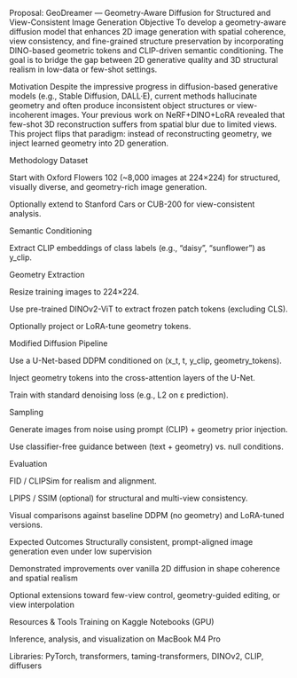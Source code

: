 Proposal: GeoDreamer — Geometry-Aware Diffusion for Structured and View-Consistent Image Generation
Objective
To develop a geometry-aware diffusion model that enhances 2D image generation with spatial coherence, view consistency, and fine-grained structure preservation by incorporating DINO-based geometric tokens and CLIP-driven semantic conditioning. The goal is to bridge the gap between 2D generative quality and 3D structural realism in low-data or few-shot settings.

Motivation
Despite the impressive progress in diffusion-based generative models (e.g., Stable Diffusion, DALL·E), current methods hallucinate geometry and often produce inconsistent object structures or view-incoherent images. Your previous work on NeRF+DINO+LoRA revealed that few-shot 3D reconstruction suffers from spatial blur due to limited views. This project flips that paradigm: instead of reconstructing geometry, we inject learned geometry into 2D generation.

Methodology
Dataset

Start with Oxford Flowers 102 (~8,000 images at 224×224) for structured, visually diverse, and geometry-rich image generation.

Optionally extend to Stanford Cars or CUB-200 for view-consistent analysis.

Semantic Conditioning

Extract CLIP embeddings of class labels (e.g., “daisy”, “sunflower”) as y_clip.

Geometry Extraction

Resize training images to 224×224.

Use pre-trained DINOv2-ViT to extract frozen patch tokens (excluding CLS).

Optionally project or LoRA-tune geometry tokens.

Modified Diffusion Pipeline

Use a U-Net-based DDPM conditioned on (x_t, t, y_clip, geometry_tokens).

Inject geometry tokens into the cross-attention layers of the U-Net.

Train with standard denoising loss (e.g., L2 on ε prediction).

Sampling

Generate images from noise using prompt (CLIP) + geometry prior injection.

Use classifier-free guidance between (text + geometry) vs. null conditions.

Evaluation

FID / CLIPSim for realism and alignment.

LPIPS / SSIM (optional) for structural and multi-view consistency.

Visual comparisons against baseline DDPM (no geometry) and LoRA-tuned versions.

Expected Outcomes
Structurally consistent, prompt-aligned image generation even under low supervision

Demonstrated improvements over vanilla 2D diffusion in shape coherence and spatial realism

Optional extensions toward few-view control, geometry-guided editing, or view interpolation

Resources & Tools
Training on Kaggle Notebooks (GPU)

Inference, analysis, and visualization on MacBook M4 Pro

Libraries: PyTorch, transformers, taming-transformers, DINOv2, CLIP, diffusers

